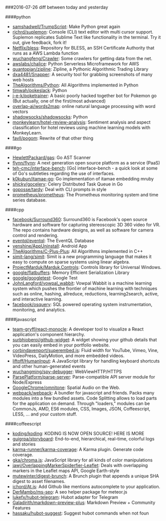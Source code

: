 ###2016-07-26
diff between today and yesterday

####python
* [samshadwell/TrumpScript](https://github.com/samshadwell/TrumpScript): Make Python great again
* [richrd/suplemon](https://github.com/richrd/suplemon): Console (CLI) text editor with multi cursor support. Suplemon replicates Sublime Text like functionality in the terminal. Try it out, give feedback, fork it!
* [Netflix/bless](https://github.com/Netflix/bless): Repository for BLESS, an SSH Certificate Authority that runs as a AWS Lambda function
* [wuchangfeng/Crawler](https://github.com/wuchangfeng/Crawler): Some crawlers for getting data from the net.
* [awslabs/chalice](https://github.com/awslabs/chalice): Python Serverless Microframework for AWS
* [quantopian/zipline](https://github.com/quantopian/zipline): Zipline, a Pythonic Algorithmic Trading Library
* [dxa4481/Snapper](https://github.com/dxa4481/Snapper): A security tool for grabbing screenshots of many web hosts
* [TheAlgorithms/Python](https://github.com/TheAlgorithms/Python): All Algorithms implemented in Python
* [timwah/pokeslack](https://github.com/timwah/pokeslack): Python
* [j-e-k/poketrainer](https://github.com/j-e-k/poketrainer): A basic poorly hacked together bot for Pokemon go (But actually, one of the first/most advanced)
* [overlap-ai/words2map](https://github.com/overlap-ai/words2map): online natural language processing with word vectors
* [shadowsocks/shadowsocks](https://github.com/shadowsocks/shadowsocks): Python
* [monkeylearn/hotel-review-analysis](https://github.com/monkeylearn/hotel-review-analysis): Sentiment analysis and aspect classification for hotel reviews using machine learning models with MonkeyLearn.
* [favll/pogom](https://github.com/favll/pogom): Rewrite of that other thing

####go
* [HewlettPackard/gas](https://github.com/HewlettPackard/gas): Go AST Scanner
* [flynn/flynn](https://github.com/flynn/flynn): A next generation open source platform as a service (PaaS)
* [teh-cmc/interface-bench](https://github.com/teh-cmc/interface-bench): [Go] interface-bench - a quick look at some of Go's subtleties regarding the use of interfaces.
* [k0kubun/itamae-go](https://github.com/k0kubun/itamae-go): Go implementation of itamae embedding mruby
* [shicky/gocelery](https://github.com/shicky/gocelery): Celery Distributed Task Queue in Go
* [goposse/tardy](https://github.com/goposse/tardy): Deal with CLI prompts in style
* [prometheus/prometheus](https://github.com/prometheus/prometheus): The Prometheus monitoring system and time series database.

####cpp
* [facebook/Surround360](https://github.com/facebook/Surround360): Surround360 is Facebook's open source hardware and software for capturing stereoscopic 3D 360 video for VR. The repo contains hardware designs, as well as software for camera control and rendering.
* [eventql/eventql](https://github.com/eventql/eventql): The EventQL Database
* [venshine/AppUninstall](https://github.com/venshine/AppUninstall): Android App
* [TheAlgorithms/C-Plus-Plus](https://github.com/TheAlgorithms/C-Plus-Plus): All Algorithms implemented in C++
* [simit-lang/simit](https://github.com/simit-lang/simit): Simit is a new programming language that makes it easy to compute on sparse systems using linear algebra.
* [ProjectMarduk/Marduk.Controls](https://github.com/ProjectMarduk/Marduk.Controls): Controls library for Universal Windows.
* [google/flatbuffers](https://github.com/google/flatbuffers): Memory Efficient Serialization Library
* [google/googletest](https://github.com/google/googletest): Google Test
* [JohnLangford/vowpal_wabbit](https://github.com/JohnLangford/vowpal_wabbit): Vowpal Wabbit is a machine learning system which pushes the frontier of machine learning with techniques such as online, hashing, allreduce, reductions, learning2search, active, and interactive learning.
* [facebook/osquery](https://github.com/facebook/osquery): SQL powered operating system instrumentation, monitoring, and analytics.

####javascript
* [team-gryff/react-monocle](https://github.com/team-gryff/react-monocle): A developer tool to visualize a React application's component hierarchy.
* [surbhioberoi/github-widget](https://github.com/surbhioberoi/github-widget): A widget showing your github details that you can easily embed in your portfolio website.
* [corbindavenport/superembed.js](https://github.com/corbindavenport/superembed.js): Fluid width for YouTube, Vimeo, Vine, VideoPress, DailyMotion, and more embedded videos.
* [liftoff/HumanInput](https://github.com/liftoff/HumanInput): A JavaScript library for handling keyboard shortcuts and other human-generated events
* [wuchangming/spy-debugger](https://github.com/wuchangming/spy-debugger): WebViewHTTP/HTTPS
* [ParsePlatform/parse-server](https://github.com/ParsePlatform/parse-server): Parse-compatible API server module for Node/Express
* [GoogleChrome/omnitone](https://github.com/GoogleChrome/omnitone): Spatial Audio on the Web.
* [webpack/webpack](https://github.com/webpack/webpack): A bundler for javascript and friends. Packs many modules into a few bundled assets. Code Splitting allows to load parts for the application on demand. Through "loaders," modules can be CommonJs, AMD, ES6 modules, CSS, Images, JSON, Coffeescript, LESS, ... and your custom stuff.

####coffeescript
* [koding/koding](https://github.com/koding/koding): KODING IS NOW OPEN SOURCE! HERE IS MORE
* [guigrpa/storyboard](https://github.com/guigrpa/storyboard): End-to-end, hierarchical, real-time, colorful logs and stories
* [karma-runner/karma-coverage](https://github.com/karma-runner/karma-coverage): A Karma plugin. Generate code coverage.
* [gka/chroma.js](https://github.com/gka/chroma.js): JavaScript library for all kinds of color manipulations
* [jawj/OverlappingMarkerSpiderfier-Leaflet](https://github.com/jawj/OverlappingMarkerSpiderfier-Leaflet): Deals with overlapping markers in the Leaflet maps API, Google Earth-style
* [mutewinter/digest-brunch](https://github.com/mutewinter/digest-brunch): A Brunch plugin that appends a unique SHA digest to asset filenames.
* [ichord/At.js](https://github.com/ichord/At.js): Add Github like mentions autocomplete to your application.
* [DerMambo/ms-seo](https://github.com/DerMambo/ms-seo): A seo helper package for meteor.js
* [lukefx/hubot-telegram](https://github.com/lukefx/hubot-telegram): Hubot adapter for Telegram
* [Galadirith/markdown-preview-plus](https://github.com/Galadirith/markdown-preview-plus): Markdown Preview + Community Features
* [hassaku/hubot-suggest](https://github.com/hassaku/hubot-suggest): Suggest hubot commands when not foun

